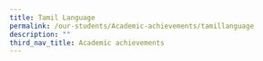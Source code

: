 ```yaml
---
title: Tamil Language
permalink: /our-students/Academic-achievements/tamillanguage
description: ""
third_nav_title: Academic achievements
---
```

